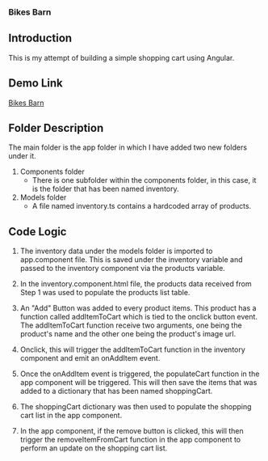 ### Bikes Barn

## Introduction

This is my attempt of building a simple shopping cart using Angular.

## Demo Link
[Bikes Barn](https://kjy93.github.io/Bikes_Barn/index.html)

## Folder Description

The main folder is the app folder in which I have added two new folders under it.
1. Components folder
    * There is one subfolder within the components folder, in this case, it is the folder that has been named inventory.
2.  Models folder
    * A file named inventory.ts contains a hardcoded array of products.

## Code Logic

1. The inventory data under the models folder is imported to app.component file. This is saved under the inventory variable and passed to the inventory component via the products variable.

2. In the inventory.component.html file, the products data received from Step 1 was used to populate the products list table.

3. An "Add" Button was added to every product items. This product has a function called addItemToCart which is tied to the onclick button event. The addItemToCart function receive two arguments, one being the product's name and the other one being the product's image url.

4. Onclick, this will trigger the addItemToCart function in the inventory component and emit an onAddItem event.

5. Once the onAddItem event is triggered, the populateCart function in the app component will be triggered. This will then save the items that was added to a dictionary that has been named shoppingCart.

6. The shoppingCart dictionary was then used to populate the shopping cart list in the app component.

7. In the app component, if the remove button is clicked, this will then trigger the removeItemFromCart function in the app component to perform an update on the shopping cart list.